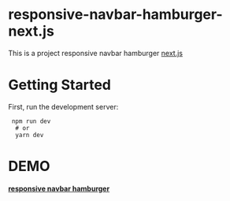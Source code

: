 # responsive-navbar-hamburger-next.js
 
 This is a  project responsive navbar hamburger [next.js](https://nextjs.org/)


# Getting Started

First, run the development server:
```
 npm run dev
  # or
  yarn dev
```


# DEMO
 ####  [responsive navbar hamburger](https://naughty-jennings-979e55.netlify.app/)
